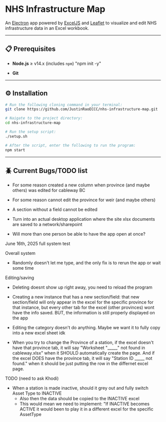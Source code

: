 # NHS Infrastructure Map

An [Electron](https://www.electronjs.org/) app powered by [ExcelJS](https://github.com/exceljs/exceljs) and [Leaflet](https://leafletjs.com/) to visualize and edit NHS infrastructure data in an Excel workbook.

---

## 📋 Prerequisites

- **Node.js** ≥ v14.x (includes `npm`)
    "npm init -y"

- **Git**

---

## ⚙️ Installation

```bash
# Run the following cloning command in your terminal:
git clone https://github.com/JustinRaoECCC/nhs-infrastructure-map.git

# Naigate to the project directory:
cd nhs-infrastructure-map

# Run the setup script:
./setup.sh

# After the script, enter the following to run the program:
npm start
```

---

## 🪲 Current Bugs/TODO list

- For some reason created a new column when province (and maybe others) was edited for cableway BC
- For some reason cannot edit the province for weir (and maybe others)
- A section without a field cannot be edited

- Turn into an actual desktop application where the site xlsx documents are saved to a network/sharepoint
- Will more than one person be able to have the app open at once?


June 16th, 2025 full system test



Overall system
- Randomly doesn't let me type, and the only fix is to rerun the app or wait some time

Editing/saving
- Deleting doesnt show up right away, you need to reload the program

- Creating a new instance that has a new section/field: that new section/field will only appear in the excel for the specific province for that instance, but every other tab for the excel (other provinces) wont have the info saved. BUT, the information is still properly displayed on the app

- Editing the category doesn't do anything. Maybe we want it to fully copy into a new excel sheet idk

- When you try to change the Province of a station, if the excel doesn't have that province tab, it will say "Worksheet "_____" not found in cableway.xlsx" when it SHOULD automatically create the page. And if the excel DOES have the province tab, it will say "Station ID _____ not found." when it should be just putting the row in the differnet excel page.



TODO (need to ask Khodi)
- When a station is made inactive, should it grey out and fully switch Asset Type to INACTIVE
    - Also then the data should be copied to the INACTIVE excel
    - This would mean we need to implement: "If INACTIVE becomes ACTIVE it would been to play it in a different excel for the specific AssetType